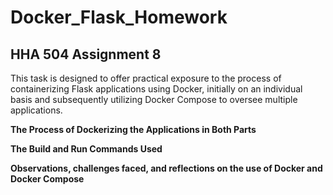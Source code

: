 # Docker_Flask_Homework
## HHA 504 Assignment 8
This task is designed to offer practical exposure to the process of containerizing Flask applications using Docker, initially on an individual basis and subsequently utilizing Docker Compose to oversee multiple applications.

**The Process of Dockerizing the Applications in Both Parts**

**The Build and Run Commands Used**

**Observations, challenges faced, and reflections on the use of Docker and Docker Compose**


